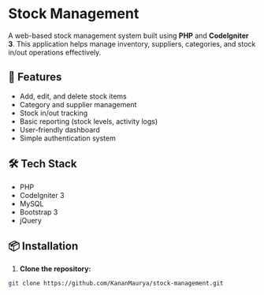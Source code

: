 # Stock Management

A web-based stock management system built using **PHP** and **CodeIgniter 3**. This application helps manage inventory, suppliers, categories, and stock in/out operations effectively.

## 🚀 Features

- Add, edit, and delete stock items
- Category and supplier management
- Stock in/out tracking
- Basic reporting (stock levels, activity logs)
- User-friendly dashboard
- Simple authentication system

## 🛠 Tech Stack

- PHP
- CodeIgniter 3
- MySQL
- Bootstrap 3
- jQuery

## 📦 Installation

1. **Clone the repository:**

```bash
git clone https://github.com/KananMaurya/stock-management.git
